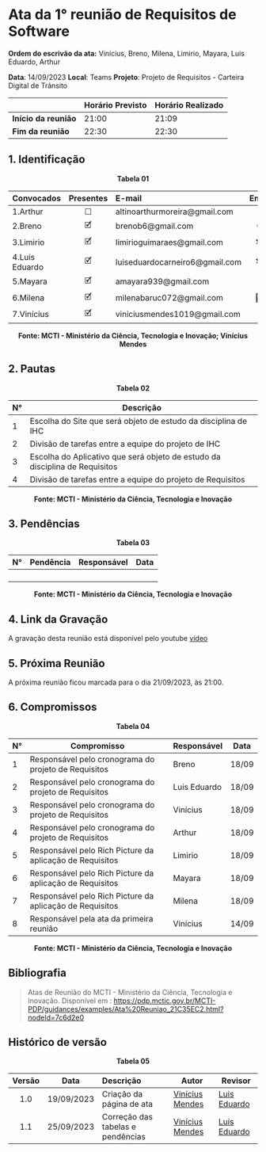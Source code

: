 # Ata da  1° reunião de Requisitos de Software

**Ordem do escrivão da ata:** Vinícius, Breno, Milena, Limirio, Mayara, Luis Eduardo,
Arthur

**Data**:   14/09/2023                              **Local**: Teams
**Projeto**: Projeto de Requisitos - Carteira Digital de Trânsito

<table align="center">
  <thead>
    <tr>
    <th></th>
    <th><strong>Horário Previsto</strong></th>
    <th><strong>Horário Realizado</strong></th>
    </tr>
  </thead>
    <tbody>
    <tr>
      <td><strong>Início da reunião</strong></td>
      <td>21:00</td>
      <td>21:09</td>
    </tr>
    <tr>
      <td><strong>Fim da reunião</strong></td>
      <td>22:30</td>
      <td>22:30</td>
    </tr>
  </tbody>
</table>


## 1. Identificação

<p align="center"><b>Tabela 01</b></p>

<table align="center">
  <thead>
    <tr>
    <th>Convocados</th>
    <th style="text-align:center">Presentes</th>
    <th style="text-align:left">E-mail</th>
    <th style="text-align:center">Emoji</th>
    </tr>
  </thead>
  <tbody>
    <tr>
      <td>1.Arthur</td>
      <td style="text-align:center">☐</td>
      <td style="text-align:left">altinoarthurmoreira@gmail.com</td>
      <td style="text-align:center">👾</td>
    </tr>
    <tr>
      <td>2.Breno</td>
      <td style="text-align:center">🗹</td>
      <td style="text-align:left">brenob6@gmail.com</td>
      <td style="text-align:center">☕</td>
    </tr>
    <tr>
      <td>3.Limirio</td>
      <td style="text-align:center">🗹</td>
      <td style="text-align:left">limirioguimaraes@gmail.com</td>
      <td style="text-align:center">🕵️</td>
    </tr>
    <tr>
      <td>4.Luis Eduardo</td>
      <td style="text-align:center">🗹</td>
      <td style="text-align:left">luiseduardocarneiro6@gmail.com</td>
      <td style="text-align:center">🕵️</td>
    </tr>
    <tr>
      <td>5.Mayara</td>
      <td style="text-align:center">🗹</td>
      <td style="text-align:left">amayara939@gmail.com</td>
      <td style="text-align:center">✊</td>
    </tr>
    <tr>
      <td>6.Milena</td>
      <td style="text-align:center">🗹</td>
      <td style="text-align:left">milenabaruc072@gmail.com</td>
      <td style="text-align:center">🧚‍♀️</td>
    </tr>
    <tr>
      <td>7.Vinícius</td>
      <td style="text-align:center">🗹</td>
      <td style="text-align:left">viniciusmendes1019@gmail.com</td>
      <td style="text-align:center">🥶</td>
    </tr>
  </tbody>
</table>

<p align="center"><b>Fonte: MCTI - Ministério da Ciência, Tecnologia e Inovação; Vinícius Mendes</b></p>

## 2. Pautas

<p align="center"><b>Tabela 02</b></p>

<table align="center">
  <thead>
    <tr>
    <th><strong>N°</strong></th>
    <th><strong>Descrição</strong></th>
    </tr>
  </thead>
  <tbody>
    <tr>
      <td>1</td>
      <td>Escolha do Site que será objeto de estudo da disciplina de IHC</td>
    </tr>
    <tr>
      <td>2</td>
      <td>Divisão de tarefas entre a equipe do projeto de IHC</td>
    </tr>
    <tr>
      <td>3</td>
      <td>Escolha do Aplicativo que será objeto de estudo da disciplina de Requisitos</td>
    </tr>
    <tr>
      <td>4</td>
      <td>Divisão de tarefas entre a equipe do projeto de Requisitos</td>
    </tr>
  </tbody>
</table>

<p align="center"><b>Fonte: MCTI - Ministério da Ciência, Tecnologia e Inovação</b></p>

## 3. Pendências
<p align="center"><b>Tabela 03</b></p>

<table align="center">
<thead>
    <tr>
    <th><strong>N°</strong></th>
    <th><strong>Pendência</strong></th>
    <th><strong>Responsável</strong></th>
    <th><strong>Data</strong></th>
    </tr>
  </thead>
  <tbody>
    <tr>
    <td></td>
    <td></td>
    <td></td>
    <td></td>
    </tr>
    <tr>
    <td></td>
    <td></td>
    <td></td>
    <td></td>
    </tr>
    <tr>
    <td></td>
    <td></td>
    <td></td>
    <td></td>
    </tr>
    <tr>
    <td></td>
    <td></td>
    <td></td>
    <td></td>
    </tr>
  </tbody>
</table>

<p align="center"><b>Fonte: MCTI - Ministério da Ciência, Tecnologia e Inovação</b></p>

## 4. Link da Gravação
A gravação desta reunião está disponível pelo youtube [vídeo](https://youtu.be/z4kUvnm9F90)

## 5. Próxima Reunião

A próxima reunião ficou marcada para o dia 21/09/2023, às 21:00.

## 6. Compromissos

<p align="center"><b>Tabela 04</b></p>
  
<table align="center">
  <thead>
    <tr>
    <th><strong>N°</strong></th>
    <th><strong>Compromisso</strong></th>
    <th><strong>Responsável</strong></th>
    <th><strong>Data</strong></th>
    </tr>
  </thead>
  <tbody>
    <tr>
      <td>1</td>
      <td>Responsável pelo cronograma do projeto de Requisitos</td>
      <td>Breno</td>
      <td>18/09</td>
    </tr>
    <tr>
      <td>2</td>
      <td>Responsável pelo cronograma do projeto de Requisitos</td>
      <td>Luis Eduardo</td>
      <td>18/09</td>
    </tr>
    <tr>
      <td>3</td>
      <td>Responsável pelo cronograma do projeto de Requisitos</td>
      <td>Vinícius</td>
      <td>18/09</td>
    </tr>
    <tr>
      <td>4</td>
      <td>Responsável pelo cronograma do projeto de Requisitos</td>
      <td>Arthur</td>
      <td>18/09</td>
    </tr>
    <tr>
      <td>5</td>
      <td>Responsável pelo Rich Picture da aplicação de Requisitos</td>
      <td>Limirio</td>
      <td>18/09</td>
    </tr>
    <tr>
      <td>6</td>
      <td>Responsável pelo Rich Picture da aplicação de Requisitos</td>
      <td>Mayara</td>
      <td>18/09</td>
    </tr>
    <tr>
      <td>7</td>
      <td>Responsável pelo Rich Picture da aplicação de Requisitos</td>
      <td>Milena</td>
      <td>18/09</td>
    </tr>
    <tr>
      <td>8</td>
      <td>Responsável pela ata da primeira reunião</td>
      <td>Vinícius</td>
      <td>14/09</td>
    </tr>
  </tbody>
</table>

<p align="center"><b>Fonte: MCTI - Ministério da Ciência, Tecnologia e Inovação</b></p>


## Bibliografia

>  Atas de Reunião do MCTI - Ministério da Ciência, Tecnologia e Inovação. Disponível em : https://pdp.mctic.gov.br/MCTI-PDP/guidances/examples/Ata%20Reuniao_21C35EC2.html?nodeId=7c6d2e0


## Histórico de versão
<p align="center"><b>Tabela 05</b></p>

| Versão| Data      | Descrição | Autor | Revisor       |
| :-:   | :-----:       | :------       | -------    | -------            |
| 1.0   |19/09/2023 |   Criação da página de ata   |  [Vinícius Mendes](https://github.com/yabamiah)| [Luis Eduardo](https://github.com/LuisMiranda10) |
| 1.1   |25/09/2023 |   Correção das tabelas e pendências | [Vinícius Mendes](https://github.com/yabamiah)| [Luis Eduardo](https://github.com/LuisMiranda10) |

